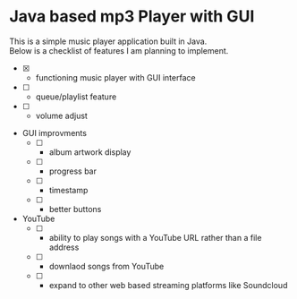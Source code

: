 # Java based mp3 Player with GUI 

This is a simple music player application built in Java. \
Below is a checklist of features I am planning to implement. 

- [x] - functioning music player with GUI interface
- [ ] - queue/playlist feature
- [ ] - volume adjust
- GUI improvments
    - [ ] - album artwork display
    - [ ] - progress bar
    - [ ] - timestamp
    - [ ] - better buttons
- YouTube
    - [ ] - ability to play songs with a YouTube URL rather than a file address
    - [ ] - downlaod songs from YouTube
    - [ ] - expand to other web based streaming platforms like Soundcloud
